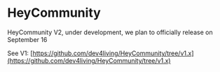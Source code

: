 HeyCommunity
========================

HeyCommunity V2, under development, we plan to officially release on September 16   

See V1: [https://github.com/dev4living/HeyCommunity/tree/v1.x](https://github.com/dev4living/HeyCommunity/tree/v1.x)
